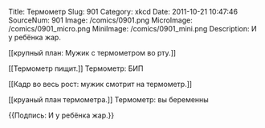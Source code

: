 Title: Термометр 
Slug: 901 
Category: xkcd 
Date: 2011-10-21 10:47:46 
SourceNum: 901 
Image: /comics/0901.png 
MicroImage: /comics/0901_micro.png 
MiniImage: /comics/0901_mini.png 
Description: И у ребёнка жар. 

[[крупный план: Мужик с термометром во рту.]]

[[Термометр пищит.]]
Термометр: БИП

[[Кадр во весь рост: мужик смотрит на термометр.]]

[[круаный план термометра.]]
Термометр: вы беременны

{{Подпись: И у ребёнка жар.}}
 
